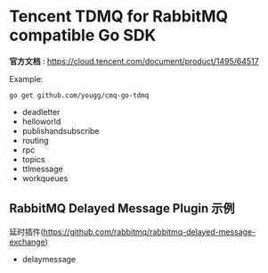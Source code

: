 # Tencent TDMQ for RabbitMQ compatible Go SDK

**官方文档** : https://cloud.tencent.com/document/product/1495/64517

Example:

```shell
go get github.com/yougg/cmq-go-tdmq
```
- deadletter
- helloworld
- publishandsubscribe
- routing
- rpc
- topics
- ttlmessage
- workqueues

## RabbitMQ Delayed Message Plugin 示例
延时插件(https://github.com/rabbitmq/rabbitmq-delayed-message-exchange)
- delaymessage
